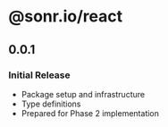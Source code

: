 # @sonr.io/react

## 0.0.1

### Initial Release

- Package setup and infrastructure
- Type definitions
- Prepared for Phase 2 implementation
